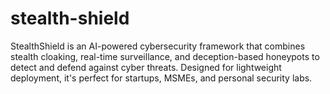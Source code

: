 # stealth-shield
StealthShield is an AI-powered cybersecurity framework that combines stealth cloaking, real-time surveillance, and deception-based honeypots to detect and defend against cyber threats. Designed for lightweight deployment, it's perfect for startups, MSMEs, and personal security labs.
